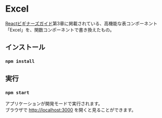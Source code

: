 # Excel

[Reactビギナーズガイド](https://www.oreilly.co.jp/books/9784873117881/)第3章に掲載されている、高機能な表コンポーネント「Excel」を、関数コンポーネントで書き換えたもの。

## インストール

### `npm install`

## 実行

### `npm start`

アプリケーションが開発モードで実行されます。\
ブラウザで [http://localhost:3000](http://localhost:3000) を開くと見ることができます。

